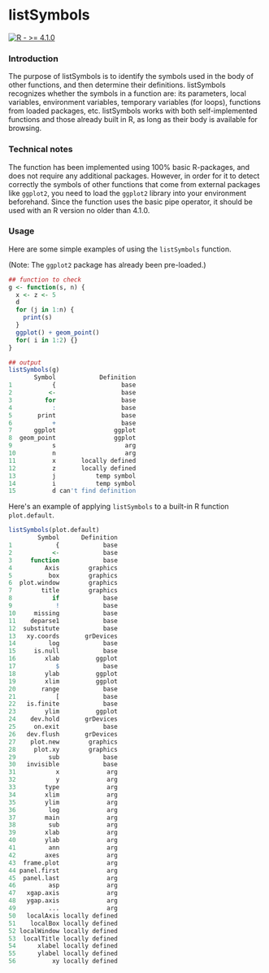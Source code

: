 # listSymbols

[![R - >= 4.1.0](https://img.shields.io/badge/R->=_4.1.0-2ea44f?logo=r&logoColor=white)](https://cran.r-project.org/bin/windows/base/old/)

### Introduction

The purpose of listSymbols is to identify the symbols used in the body of other functions, and then determine their definitions. 
listSymbols recognizes whether the symbols in a function are: its parameters, local variables, environment variables, temporary variables (for loops), functions from loaded packages, etc.
listSymbols works with both self-implemented functions and those already built in R, as long as their body is available for browsing.

### Technical notes

The function has been implemented using 100% basic R-packages, and does not require any additional packages. 
However, in order for it to detect correctly the symbols of other functions that come from external packages like `ggplot2`, you need to load the `ggplot2` library into your environment beforehand. 
Since the function uses the basic pipe operator, it should be used with an R version no older than 4.1.0.

### Usage

Here are some simple examples of using the `listSymbols` function.

(Note: The `ggplot2` package has already been pre-loaded.)

```r
## function to check
g <- function(s, n) {
  x <- z <- 5
  d
  for (j in 1:n) {
    print(s)
  }
  ggplot() + geom_point()
  for( i in 1:2) {} 
}

## output
listSymbols(g)
       Symbol            Definition
1           {                  base
2          <-                  base
3         for                  base
4           :                  base
5       print                  base
6           +                  base
7      ggplot                ggplot
8  geom_point                ggplot
9           s                   arg
10          n                   arg
11          x       locally defined
12          z       locally defined
13          j           temp symbol
14          i           temp symbol
15          d can't find definition
```

Here's an example of applying `listSymbols` to a built-in R function `plot.default`.

```r
listSymbols(plot.default)
        Symbol      Definition
1            {            base
2           <-            base
3     function            base
4         Axis        graphics
5          box        graphics
6  plot.window        graphics
7        title        graphics
8           if            base
9            !            base
10     missing            base
11    deparse1            base
12  substitute            base
13   xy.coords       grDevices
14         log            base
15     is.null            base
16        xlab          ggplot
17           $            base
18        ylab          ggplot
19        xlim          ggplot
20       range            base
21           [            base
22   is.finite            base
23        ylim          ggplot
24    dev.hold       grDevices
25     on.exit            base
26   dev.flush       grDevices
27    plot.new        graphics
28     plot.xy        graphics
29         sub            base
30   invisible            base
31           x             arg
32           y             arg
33        type             arg
34        xlim             arg
35        ylim             arg
36         log             arg
37        main             arg
38         sub             arg
39        xlab             arg
40        ylab             arg
41         ann             arg
42        axes             arg
43  frame.plot             arg
44 panel.first             arg
45  panel.last             arg
46         asp             arg
47   xgap.axis             arg
48   ygap.axis             arg
49         ...             arg
50   localAxis locally defined
51    localBox locally defined
52 localWindow locally defined
53  localTitle locally defined
54      xlabel locally defined
55      ylabel locally defined
56          xy locally defined
```
